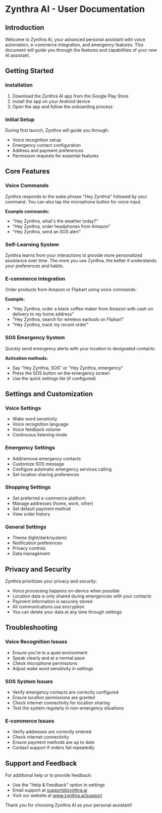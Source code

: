 # Zynthra AI - User Documentation

## Introduction

Welcome to Zynthra AI, your advanced personal assistant with voice automation, e-commerce integration, and emergency features. This document will guide you through the features and capabilities of your new AI assistant.

## Getting Started

### Installation
1. Download the Zynthra AI app from the Google Play Store
2. Install the app on your Android device
3. Open the app and follow the onboarding process

### Initial Setup
During first launch, Zynthra will guide you through:
- Voice recognition setup
- Emergency contact configuration
- Address and payment preferences
- Permission requests for essential features

## Core Features

### Voice Commands

Zynthra responds to the wake phrase "Hey Zynthra" followed by your command. You can also tap the microphone button for voice input.

**Example commands:**
- "Hey Zynthra, what's the weather today?"
- "Hey Zynthra, order headphones from Amazon"
- "Hey Zynthra, send an SOS alert"

### Self-Learning System

Zynthra learns from your interactions to provide more personalized assistance over time. The more you use Zynthra, the better it understands your preferences and habits.

### E-commerce Integration

Order products from Amazon or Flipkart using voice commands:

**Example:**
- "Hey Zynthra, order a black coffee maker from Amazon with cash on delivery to my home address"
- "Hey Zynthra, search for wireless earbuds on Flipkart"
- "Hey Zynthra, track my recent order"

### SOS Emergency System

Quickly send emergency alerts with your location to designated contacts:

**Activation methods:**
- Say "Hey Zynthra, SOS" or "Hey Zynthra, emergency"
- Press the SOS button on the emergency screen
- Use the quick settings tile (if configured)

## Settings and Customization

### Voice Settings
- Wake word sensitivity
- Voice recognition language
- Voice feedback volume
- Continuous listening mode

### Emergency Settings
- Add/remove emergency contacts
- Customize SOS message
- Configure automatic emergency services calling
- Set location sharing preferences

### Shopping Settings
- Set preferred e-commerce platform
- Manage addresses (home, work, other)
- Set default payment method
- View order history

### General Settings
- Theme (light/dark/system)
- Notification preferences
- Privacy controls
- Data management

## Privacy and Security

Zynthra prioritizes your privacy and security:

- Voice processing happens on-device when possible
- Location data is only shared during emergencies with your contacts
- Payment information is securely stored
- All communications use encryption
- You can delete your data at any time through settings

## Troubleshooting

### Voice Recognition Issues
- Ensure you're in a quiet environment
- Speak clearly and at a normal pace
- Check microphone permissions
- Adjust wake word sensitivity in settings

### SOS System Issues
- Verify emergency contacts are correctly configured
- Ensure location permissions are granted
- Check internet connectivity for location sharing
- Test the system regularly in non-emergency situations

### E-commerce Issues
- Verify addresses are correctly entered
- Check internet connectivity
- Ensure payment methods are up to date
- Contact support if orders fail repeatedly

## Support and Feedback

For additional help or to provide feedback:
- Use the "Help & Feedback" option in settings
- Email support at support@zynthra.ai
- Visit our website at www.zynthra.ai/support

Thank you for choosing Zynthra AI as your personal assistant!
